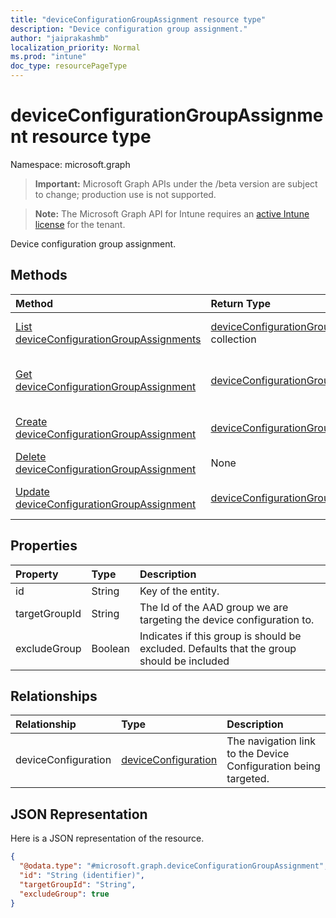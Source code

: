 ```yaml
---
title: "deviceConfigurationGroupAssignment resource type"
description: "Device configuration group assignment."
author: "jaiprakashmb"
localization_priority: Normal
ms.prod: "intune"
doc_type: resourcePageType
---
```


# deviceConfigurationGroupAssignment resource type

Namespace: microsoft.graph

> **Important:** Microsoft Graph APIs under the /beta version are subject to change; production use is not supported.

> **Note:** The Microsoft Graph API for Intune requires an [active Intune license](https://go.microsoft.com/fwlink/?linkid=839381) for the tenant.

Device configuration group assignment.

## Methods
|Method|Return Type|Description|
|:---|:---|:---|
|[List deviceConfigurationGroupAssignments](../api/intune-deviceconfig-deviceconfigurationgroupassignment-list.md)|[deviceConfigurationGroupAssignment](../resources/intune-deviceconfig-deviceconfigurationgroupassignment.md) collection|List properties and relationships of the [deviceConfigurationGroupAssignment](../resources/intune-deviceconfig-deviceconfigurationgroupassignment.md) objects.|
|[Get deviceConfigurationGroupAssignment](../api/intune-deviceconfig-deviceconfigurationgroupassignment-get.md)|[deviceConfigurationGroupAssignment](../resources/intune-deviceconfig-deviceconfigurationgroupassignment.md)|Read properties and relationships of the [deviceConfigurationGroupAssignment](../resources/intune-deviceconfig-deviceconfigurationgroupassignment.md) object.|
|[Create deviceConfigurationGroupAssignment](../api/intune-deviceconfig-deviceconfigurationgroupassignment-create.md)|[deviceConfigurationGroupAssignment](../resources/intune-deviceconfig-deviceconfigurationgroupassignment.md)|Create a new [deviceConfigurationGroupAssignment](../resources/intune-deviceconfig-deviceconfigurationgroupassignment.md) object.|
|[Delete deviceConfigurationGroupAssignment](../api/intune-deviceconfig-deviceconfigurationgroupassignment-delete.md)|None|Deletes a [deviceConfigurationGroupAssignment](../resources/intune-deviceconfig-deviceconfigurationgroupassignment.md).|
|[Update deviceConfigurationGroupAssignment](../api/intune-deviceconfig-deviceconfigurationgroupassignment-update.md)|[deviceConfigurationGroupAssignment](../resources/intune-deviceconfig-deviceconfigurationgroupassignment.md)|Update the properties of a [deviceConfigurationGroupAssignment](../resources/intune-deviceconfig-deviceconfigurationgroupassignment.md) object.|

## Properties
|Property|Type|Description|
|:---|:---|:---|
|id|String|Key of the entity.|
|targetGroupId|String|The Id of the AAD group we are targeting the device configuration to.|
|excludeGroup|Boolean|Indicates if this group is should be excluded. Defaults that the group should be included|

## Relationships
|Relationship|Type|Description|
|:---|:---|:---|
|deviceConfiguration|[deviceConfiguration](../resources/intune-shared-deviceconfiguration.md)|The navigation link to the Device Configuration being targeted.|

## JSON Representation
Here is a JSON representation of the resource.
<!-- {
  "blockType": "resource",
  "keyProperty": "id",
  "@odata.type": "microsoft.graph.deviceConfigurationGroupAssignment"
}
-->
``` json
{
  "@odata.type": "#microsoft.graph.deviceConfigurationGroupAssignment",
  "id": "String (identifier)",
  "targetGroupId": "String",
  "excludeGroup": true
}
```






